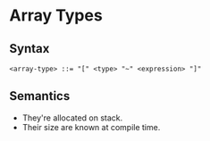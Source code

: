 # Array Types

## Syntax

```
<array-type> ::= "[" <type> "~" <expression> "]"
```

## Semantics

- They're allocated on stack.
- Their size are known at compile time.
